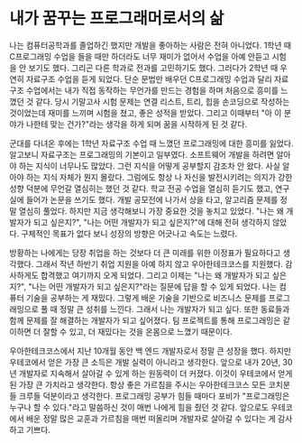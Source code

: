 # 내가 꿈꾸는 프로그래머로서의 삶

나는 컴퓨터공학과를 졸업하긴 했지만 개발을 좋아하는 사람은 전혀 아니었다. 1학년 때 C프로그래밍 수업을 들을 때만 하더라도 너무 재미가 없어서 수업을 아예 안듣고 시험을 안 보기도 했다. 그리곤 다른 학과로 전과를 고민하기도 했다. 그러다가 2학년 때 우연히 자료구조 수업을 듣게 되었다. 단순 문법만 배우던 C프로그래밍 수업과 달리 자료구조 수업에서는 내가 직접 동작하는 무언가를 만드는 경험을 하며 처음으로 흥미를 느꼈던 것 같다. 당시 기말고사 시험 문제는 연결 리스트, 트리, 힙을 손코딩으로 작성하는 것이었는데 재미를 느끼며 시험을 쳤고, 좋은 성적을 받았다. 그리고 이때부터 "아 이 분야가 나한테 맞는 건가?"라는 생각을 하게 되며 꿈을 시작하게 된 것 같다.   

군대를 다녀온 후에는 1학년 자료구조 수업 때 느꼈던 프로그래밍에 대한 흥미를 잃었다. 알고보니 자료구조는 프로그래밍의 기본이고 일부였다. 소프트웨어 개발을 하려면 알아야 하는 지식이 너무나도 많았다. 그런 지식을 어떻게 공부할지 감조차 안 왔다. 사실 알아야 하는 지식 자체가 뭔지 몰랐다. 그럼에도 항상 나 자신을 발전시키려는 의지가 강한 성향 덕분에 무언갈 열심히는 했던 것 같다. 학교 전공 수업을 열심히 듣기도 했고, 연구실에 들어가 논문을 쓰기도 했다. 개발 공모전에 나가서 상을 타고, 알고리즘 문제를 정말 열심히 풀었다. 하지만 지금 생각해보니 가장 중요한 것을 놓치고 있었다. "나는 왜 개발자가 되고 싶은지?", "나는 어떤 개발자가 되고 싶은지?"에 대해 전혀 생각하지 않았다. 구체적인 목표가 없다 보니 성장의 방향은 어긋나고 속도는 느렸다. 

방황하는 나에게는 당장 취업을 하는 것보다 더 큰 미래를 위한 이정표가 필요하다고 생각했다. 그래서 작년 하반기 취업 지원을 아예 하지 않고 우아한테크코스를 지원했다. 감사하게도 합격했고 여기까지 오게 되었다. 그리고 이제는 "나는 왜 개발자가 되고 싶은지?", "나는 어떤 개발자가 되고 싶은지?"라는 질문에 답을 할 수 있게 되었다. 나는 컴퓨터 기술을 공부하는 게 재밌다. 그렇게 배운 기술을 기반으로 비즈니스 문제를 프로그래밍으로 풀 때 정말 큰 성취를 느낀다. 그래서 나는 개발자가 되고 싶다. 또한 동료들과 함께 문제를 잘 해결하는 개발자가 되고 싶어졌다. 팀 프로젝트를 통해 프로그래밍은 같이하면 더 잘할 수 있고, 더 재밌다는 것을 온몸으로 느꼈기 때문이다.

우아한테크코스에서 지난 10개월 동안 백 엔드 개발자로서 정말 큰 성장을 했다. 하지만 우테코에서 얻은 가장 큰 소득은 개발 실력이 아니라고 생각한다. 앞으로 내가 20년, 30년 개발자로 지속해서 살아갈 수 있게 하는 원동력이 더 커졌다. 이것이 우테코에서 얻게 된 가장 큰 가치라고 생각한다. 항상 좋은 가르침을 주시는 우아한테크코스 모든 코치분들 크루들 덕분이라고 생각한다. 프로그래밍 공부가 힘들 때마다 포비가 "프로그래밍은 누구나 할 수 있다."라고 말씀하신 것이 매번 나에게 힘을 줬던 것 같다. 앞으로도 우테코에서 배운 정말 많은 교훈과 가르침을 매번 떠올리며 개발자로 살아갈 수 있다는 게 감사하고 기쁘다.